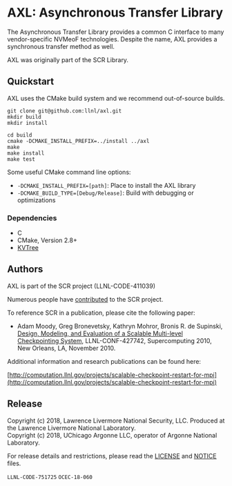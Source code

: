 # AXL: Asynchronous Transfer Library

The Asynchronous Transfer Library provides a common C interface to many vendor-specific NVMeoF technologies.
Despite the name, AXL provides a synchronous transfer method as well.

AXL was originally part of the SCR Library.

## Quickstart

AXL uses the CMake build system and we recommend out-of-source builds.

```shell
git clone git@github.com:llnl/axl.git
mkdir build
mkdir install

cd build
cmake -DCMAKE_INSTALL_PREFIX=../install ../axl
make
make install
make test
```

Some useful CMake command line options:

- `-DCMAKE_INSTALL_PREFIX=[path]`: Place to install the AXL library
- `-DCMAKE_BUILD_TYPE=[Debug/Release]`: Build with debugging or optimizations

### Dependencies

- C
- CMake, Version 2.8+
- [KVTree](https://github.com/LLNL/KVTree)

## Authors

AXL is part of the SCR project (LLNL-CODE-411039)

Numerous people have [contributed](https://github.com/llnl/scr/graphs/contributors) to the SCR project.

To reference SCR in a publication, please cite the following paper:

* Adam Moody, Greg Bronevetsky, Kathryn Mohror, Bronis R. de Supinski, [Design, Modeling, and Evaluation of a Scalable Multi-level Checkpointing System](http://dl.acm.org/citation.cfm?id=1884666), LLNL-CONF-427742, Supercomputing 2010, New Orleans, LA, November 2010.

Additional information and research publications can be found here:

[http://computation.llnl.gov/projects/scalable-checkpoint-restart-for-mpi](http://computation.llnl.gov/projects/scalable-checkpoint-restart-for-mpi)

## Release

Copyright (c) 2018, Lawrence Livermore National Security, LLC.
Produced at the Lawrence Livermore National Laboratory.
<br>
Copyright (c) 2018, UChicago Argonne LLC, operator of Argonne National Laboratory.


For release details and restrictions, please read the [LICENSE](https://github.com/LLNL/AXL/blob/master/LICENSE) and [NOTICE](https://github.com/LLNL/AXL/blob/master/NOTICE) files.

`LLNL-CODE-751725` `OCEC-18-060`
